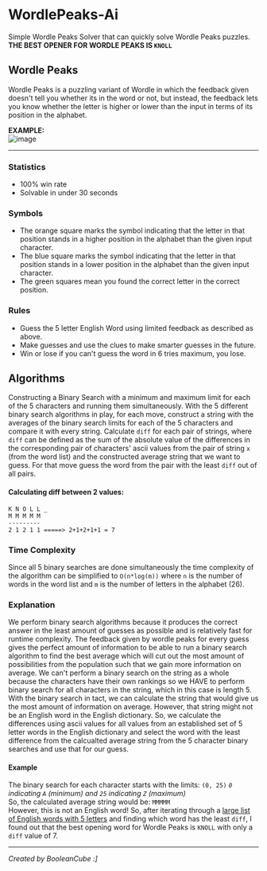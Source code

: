 # WordlePeaks-Ai
Simple Wordle Peaks Solver that can quickly solve Wordle Peaks puzzles. <br>
**THE BEST OPENER FOR WORDLE PEAKS IS `KNOLL`**

## Wordle Peaks
Wordle Peaks is a puzzling variant of Wordle in which the feedback given doesn't tell you whether its in the word or not, but instead, the feedback lets you know whether the letter is higher or lower than the input in terms of its position in the alphabet.

**EXAMPLE:** <br>
![image](https://user-images.githubusercontent.com/47650058/197369514-510993f9-0213-48ba-82e5-4598c6bcfc3c.png)

----

### Statistics
- 100% win rate
- Solvable in under 30 seconds

### Symbols
- The orange square marks the symbol indicating that the letter in that position stands in a higher position in the alphabet than the given input character.
- The blue square marks the symbol indicating that the letter in that position stands in a lower position in the alphabet than the given input character.
- The green squares mean you found the correct letter in the correct position.

### Rules
- Guess the 5 letter English Word using limited feedback as described as above.
- Make guesses and use the clues to make smarter guesses in the future.
- Win or lose if you can't guess the word in 6 tries maximum, you lose.

## Algorithms
Constructing a Binary Search with a minimum and maximum limit for each of the 5 characters and running them simultaneously. With the 5 different binary search algorithms in play, for each move, construct a string with the averages of the binary search limits for each of the 5 characters and compare it with every string. Calculate `diff` for each pair of strings, where `diff` can be defined as the sum of the absolute value of the differences in the corresponding pair of characters' ascii values from the pair of string `x` (from the word list) and the constructed average string that we want to guess. For that move guess the word from the pair with the least `diff` out of all pairs.

#### Calculating diff between 2 values:
```
K N O L L _
M M M M M
---------
2 1 2 1 1 =====> 2+1+2+1+1 = 7
```

### Time Complexity
Since all 5 binary searches are done simultaneously the time complexity of the algorithm can be simplified to `O(n*log(m))` where `n` is the number of words in the word list and `m` is the number of letters in the alphabet (26).

### Explanation
We perform binary search algorithms because it produces the correct answer in the least amount of guesses as possible and is relatively fast for runtime complexity. The feedback given by wordle peaks for every guess gives the perfect amount of information to be able to run a binary search algorithm to find the best average which will cut out the most amount of possibilities from the population such that we gain more information on average. We can't perform a binary search on the string as a whole because the characters have their own rankings so we HAVE to perform binary search for all characters in the string, which in this case is length 5. With the binary search in tact, we can calculate the string that would give us the most amount of information on average. However, that string might not be an English word in the English dictionary. So, we calculate the differences using ascii values for all values from an established set of 5 letter words in the English dictionary and select the word with the least difference from the calcualted average string from the 5 character binary searches and use that for our guess.

#### Example
The binary search for each character starts with the limits: `(0, 25)` *`0` indicating `A` (minimum) and `25` indicating `Z` (maximum)* <br>
So, the calculated average string would be: `MMMMM` <br>
However, this is not an English word! So, after iterating through a [large list of English words with 5 letters](https://www-cs-faculty.stanford.edu/~knuth/sgb-words.txt) and finding which word has the least `diff`, I found out that the best opening word for Wordle Peaks is `KNOLL` with only a `diff` value of 7.

----

*Created by BooleanCube :]*
